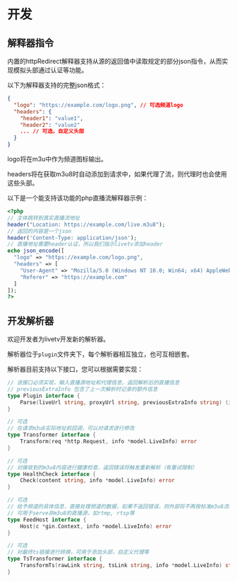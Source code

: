 # 开发

## 解释器指令

内置的httpRedirect解释器支持从源的返回值中读取规定的部分json指令，从而实现模拟头部通过认证等功能。

以下为解释器支持的完整json格式：
```json
{
  "logo": "https://example.com/logo.png", // 可选频道logo
  "headers": {
    "header1": "value1",
    "header2": "value2"
    ... // 可选，自定义头部
  }
}
```

logo将在m3u中作为频道图标输出。

headers将在获取m3u8时自动添加到请求中，如果代理了流，则代理时也会使用这些头部。

以下是一个能支持该功能的php直播流解释器示例：
```php
<?php
// 主体跳转到真实直播流地址
header("Location: https://example.com/live.m3u8");
// 返回的内容是一个json
header('Content-Type: application/json');
// 直播地址需要header认证，所以我们指示livetv添加header
echo json_encode([
  "logo" => "https://example.com/logo.png",
  "headers" => [
    "User-Agent" => "Mozilla/5.0 (Windows NT 10.0; Win64; x64) AppleWebKit/537.36 (KHTML, like Gecko) Chrome/58.0.3029.110 Safari/537.3",
    "Referer" => "https://example.com"
  ]
]);
?>
```

## 开发解析器

欢迎开发者为livetv开发新的解析器。

解析器位于`plugin`文件夹下，每个解析器相互独立，也可互相嵌套。

解析器目前支持以下接口，您可以根据需要实现：

```go
// 该接口必须实现，输入直播源地址和代理信息，返回解析后的直播信息
// previousExtraInfo 包含了上一次解析时记录的额外信息
type Plugin interface {
	Parse(liveUrl string, proxyUrl string, previousExtraInfo string) (info *model.LiveInfo, error error)
}

// 可选
// 在请求m3u8实际地址前回调，可以对请求进行修改
type Transformer interface {
	Transform(req *http.Request, info *model.LiveInfo) error
}

// 可选
// 对接收到的m3u8内容进行健康检查，返回错误将触发重新解析（有重试限制）
type HealthCheck interface {
	Check(content string, info *model.LiveInfo) error
}

// 可选
// 给予频道的具体信息，直接处理频道的数据，如果不返回错误，则外部将不再按标准m3u8流程继续处理
// 可用于serve非m3u8的直播源，如rtmp, rtsp等
type FeedHost interface {
	Host(c *gin.Context, info *model.LiveInfo) error
}

// 可选
// 对最终ts链接进行转换，可用于添加头部，自定义代理等
type TsTransformer interface {
	TransformTs(rawLink string, tsLink string, info *model.LiveInfo) string
}
```